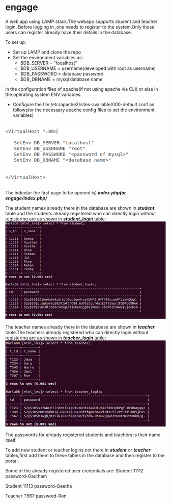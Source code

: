 # engage

A web app using LAMP stack.The webapp supports student and teacher login.
Before logging in ,one needs to register to the system.Only those users can register already have their details in the database.

To set up:

* Set up LAMP and clone the repo
* Set the environment variables as:
    * $DB_SERVER = "localhost"
    * $DB_USERNAME = username(developed with root as username)
    * $DB_PASSWORD = database password
    * $DB_DBNAME = mysql database name

in the configuration files of apache(if not using apache via CLI) or else in the operating system ENV variables.

* Configure the file /etc/apache2/sites-available/000-default.conf as follows(or the necessary apache config files to set the environment variables)


![alt text](/engage/images/config.png)

The index(or the first page to be opened is) ***index.php(or engage/index.php)***


The student names already there in the database are shown in ***student*** table and the students already registered who can directly login without registering are as shown in ***student_login*** table:
![alt text](/engage/images/student.png)

The teacher names already there in the database are shown in ***teacher*** table.The teachers already registered who can directly login without registering are as shown in ***teacher_login*** table:
![alt text](/engage/images/teacher.png)

The passwords for already registered students and teachers is their name itself.

To add new student or teacher logins,not there in ***student*** or ***teacher*** tables,first add them to these tables in the database and then register to the portal.

Some of the already registered user credentials are:
Student 11112 password-Gautham

Student 11113 password-Geetha

Teacher T567 password-Ron
